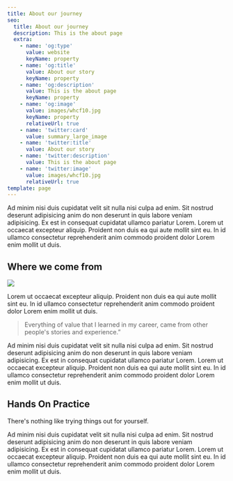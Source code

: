 ```yaml
---
title: About our journey
seo:
  title: About our journey
  description: This is the about page
  extra:
    - name: 'og:type'
      value: website
      keyName: property
    - name: 'og:title'
      value: About our story
      keyName: property
    - name: 'og:description'
      value: This is the about page
      keyName: property
    - name: 'og:image'
      value: images/whcf10.jpg
      keyName: property
      relativeUrl: true
    - name: 'twitter:card'
      value: summary_large_image
    - name: 'twitter:title'
      value: About our story
    - name: 'twitter:description'
      value: This is the about page
    - name: 'twitter:image'
      value: images/whcf10.jpg
      relativeUrl: true
template: page
---
```


Ad minim nisi duis cupidatat velit sit nulla nisi culpa ad enim. Sit nostrud deserunt adipisicing anim do non deserunt in quis labore veniam adipisicing. Ex est in consequat cupidatat ullamco pariatur Lorem. Lorem ut occaecat excepteur aliquip. Proident non duis ea qui aute mollit sint eu. In id ullamco consectetur reprehenderit anim commodo proident dolor Lorem enim mollit ut duis.

## Where we come from

![](/images/whcf10.jpg)

Lorem ut occaecat excepteur aliquip. Proident non duis ea qui aute mollit sint eu. In id ullamco consectetur reprehenderit anim commodo proident dolor Lorem enim mollit ut duis.


> Everything of value that I learned in my career, came from other people's stories and experience.”

Ad minim nisi duis cupidatat velit sit nulla nisi culpa ad enim. Sit nostrud deserunt adipisicing anim do non deserunt in quis labore veniam adipisicing. Ex est in consequat cupidatat ullamco pariatur Lorem. Lorem ut occaecat excepteur aliquip. Proident non duis ea qui aute mollit sint eu. In id ullamco consectetur reprehenderit anim commodo proident dolor Lorem enim mollit ut duis.


## Hands On Practice

There's nothing like trying things out for yourself.

Ad minim nisi duis cupidatat velit sit nulla nisi culpa ad enim. Sit nostrud deserunt adipisicing anim do non deserunt in quis labore veniam adipisicing. Ex est in consequat cupidatat ullamco pariatur Lorem. Lorem ut occaecat excepteur aliquip. Proident non duis ea qui aute mollit sint eu. In id ullamco consectetur reprehenderit anim commodo proident dolor Lorem enim mollit ut duis.
